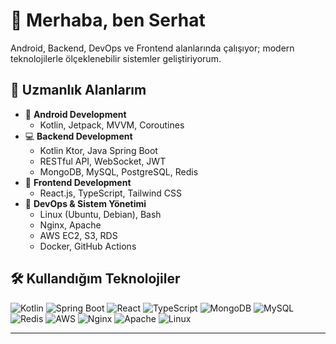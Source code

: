 # 👋 Merhaba, ben Serhat

Android, Backend, DevOps ve Frontend alanlarında çalışıyor; modern teknolojilerle ölçeklenebilir sistemler geliştiriyorum.

## 💼 Uzmanlık Alanlarım
- 🎯 **Android Development**
  - Kotlin, Jetpack, MVVM, Coroutines
- 💻 **Backend Development**
  - Kotlin Ktor, Java Spring Boot
  - RESTful API, WebSocket, JWT
  - MongoDB, MySQL, PostgreSQL, Redis
- 🧠 **Frontend Development**
  - React.js, TypeScript, Tailwind CSS
- 🔧 **DevOps & Sistem Yönetimi**
  - Linux (Ubuntu, Debian), Bash
  - Nginx, Apache
  - AWS EC2, S3, RDS
  - Docker, GitHub Actions
    
## 🛠️ Kullandığım Teknolojiler

![Kotlin](https://img.shields.io/badge/Kotlin-%230095D5.svg?style=for-the-badge&logo=kotlin&logoColor=white)
![Spring Boot](https://img.shields.io/badge/Spring_Boot-6DB33F?style=for-the-badge&logo=spring-boot&logoColor=white)
![React](https://img.shields.io/badge/React-%2361DAFB.svg?style=for-the-badge&logo=react&logoColor=black)
![TypeScript](https://img.shields.io/badge/TypeScript-%23007ACC.svg?style=for-the-badge&logo=typescript&logoColor=white)
![MongoDB](https://img.shields.io/badge/MongoDB-4EA94B?style=for-the-badge&logo=mongodb&logoColor=white)
![MySQL](https://img.shields.io/badge/MySQL-%2300f.svg?style=for-the-badge&logo=mysql&logoColor=white)
![Redis](https://img.shields.io/badge/Redis-%23DD0031.svg?style=for-the-badge&logo=redis&logoColor=white)
![AWS](https://img.shields.io/badge/AWS-FF9900?style=for-the-badge&logo=amazonaws&logoColor=white)
![Nginx](https://img.shields.io/badge/Nginx-%23009639.svg?style=for-the-badge&logo=nginx&logoColor=white)
![Apache](https://img.shields.io/badge/Apache-%23D42029.svg?style=for-the-badge&logo=apache&logoColor=white)
![Linux](https://img.shields.io/badge/Linux-FCC624?style=for-the-badge&logo=linux&logoColor=black)

---

